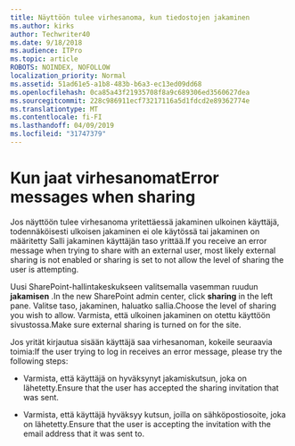 ```yaml
---
title: Näyttöön tulee virhesanoma, kun tiedostojen jakaminen
ms.author: kirks
author: Techwriter40
ms.date: 9/18/2018
ms.audience: ITPro
ms.topic: article
ROBOTS: NOINDEX, NOFOLLOW
localization_priority: Normal
ms.assetid: 51ad61e5-a1b8-483b-b6a3-ec13ed09dd68
ms.openlocfilehash: 0ca85a43f21935708f8a9c689306ed3560627dea
ms.sourcegitcommit: 228c986911ecf73217116a5d1fdcd2e89362774e
ms.translationtype: MT
ms.contentlocale: fi-FI
ms.lasthandoff: 04/09/2019
ms.locfileid: "31747379"
---
```

# <a name="error-messages-when-sharing"></a><span data-ttu-id="56fc8-102">Kun jaat virhesanomat</span><span class="sxs-lookup"><span data-stu-id="56fc8-102">Error messages when sharing</span></span>

<span data-ttu-id="56fc8-103">Jos näyttöön tulee virhesanoma yritettäessä jakaminen ulkoinen käyttäjä, todennäköisesti ulkoisen jakaminen ei ole käytössä tai jakaminen on määritetty Salli jakaminen käyttäjän taso yrittää.</span><span class="sxs-lookup"><span data-stu-id="56fc8-103">If you receive an error message when trying to share with an external user, most likely external sharing is not enabled or sharing is set to not allow the level of sharing the user is attempting.</span></span>
  
<span data-ttu-id="56fc8-104">Uusi SharePoint-hallintakeskukseen valitsemalla vasemman ruudun **jakamisen** .</span><span class="sxs-lookup"><span data-stu-id="56fc8-104">In the  new SharePoint admin center, click **sharing** in the left pane.</span></span> <span data-ttu-id="56fc8-105">Valitse taso, jakaminen, haluatko sallia.</span><span class="sxs-lookup"><span data-stu-id="56fc8-105">Choose the level of sharing you wish to allow.</span></span> <span data-ttu-id="56fc8-106">Varmista, että ulkoinen jakaminen on otettu käyttöön sivustossa.</span><span class="sxs-lookup"><span data-stu-id="56fc8-106">Make sure external sharing is turned on for the site.</span></span> 
  
<span data-ttu-id="56fc8-107">Jos yrität kirjautua sisään käyttäjä saa virhesanoman, kokeile seuraavia toimia:</span><span class="sxs-lookup"><span data-stu-id="56fc8-107">If the user trying to log in receives an error message, please try the following steps:</span></span>
  
- <span data-ttu-id="56fc8-108">Varmista, että käyttäjä on hyväksynyt jakamiskutsun, joka on lähetetty.</span><span class="sxs-lookup"><span data-stu-id="56fc8-108">Ensure that the user has accepted the sharing invitation that was sent.</span></span>
    
- <span data-ttu-id="56fc8-109">Varmista, että käyttäjä hyväksyy kutsun, joilla on sähköpostiosoite, joka on lähetetty.</span><span class="sxs-lookup"><span data-stu-id="56fc8-109">Ensure that the user is accepting the invitation with the email address that it was sent to.</span></span>
    

